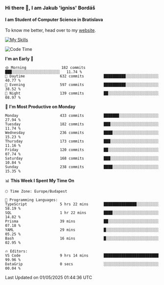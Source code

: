 ### Hi there 👋, I am Jakub 'igniss' Bordáš

#### I am Student of Computer Science in Bratislava
To know me better, head over to my [website](https://bordas.sk).

[![My Skills](https://skillicons.dev/icons?i=js,typescript,html,css,figma,svelte,vue,next,postgresql,nest,express,nodejs)](https://bordas.sk)


<!--START_SECTION:waka-->
![Code Time](http://img.shields.io/badge/Code%20Time-1%2C868%20hrs%202%20mins-blue)

**I'm an Early 🐤** 

```text
🌞 Morning                182 commits         ███░░░░░░░░░░░░░░░░░░░░░░   11.74 % 
🌆 Daytime                632 commits         ██████████░░░░░░░░░░░░░░░   40.77 % 
🌃 Evening                597 commits         ██████████░░░░░░░░░░░░░░░   38.52 % 
🌙 Night                  139 commits         ██░░░░░░░░░░░░░░░░░░░░░░░   08.97 % 
```
📅 **I'm Most Productive on Monday** 

```text
Monday                   433 commits         ███████░░░░░░░░░░░░░░░░░░   27.94 % 
Tuesday                  182 commits         ███░░░░░░░░░░░░░░░░░░░░░░   11.74 % 
Wednesday                236 commits         ████░░░░░░░░░░░░░░░░░░░░░   15.23 % 
Thursday                 173 commits         ███░░░░░░░░░░░░░░░░░░░░░░   11.16 % 
Friday                   120 commits         ██░░░░░░░░░░░░░░░░░░░░░░░   07.74 % 
Saturday                 168 commits         ███░░░░░░░░░░░░░░░░░░░░░░   10.84 % 
Sunday                   238 commits         ████░░░░░░░░░░░░░░░░░░░░░   15.35 % 
```


📊 **This Week I Spent My Time On** 

```text
🕑︎ Time Zone: Europe/Budapest

💬 Programming Languages: 
TypeScript               5 hrs 22 mins       ███████████████░░░░░░░░░░   58.19 % 
SQL                      1 hr 22 mins        ████░░░░░░░░░░░░░░░░░░░░░   14.82 % 
Prisma                   39 mins             ██░░░░░░░░░░░░░░░░░░░░░░░   07.18 % 
YAML                     29 mins             █░░░░░░░░░░░░░░░░░░░░░░░░   05.25 % 
Bash                     16 mins             █░░░░░░░░░░░░░░░░░░░░░░░░   02.95 % 

🔥 Editors: 
VS Code                  9 hrs 14 mins       █████████████████████████   99.96 % 
DataGrip                 0 secs              ░░░░░░░░░░░░░░░░░░░░░░░░░   00.04 % 
```


 Last Updated on 01/05/2025 01:44:36 UTC
<!--END_SECTION:waka-->
